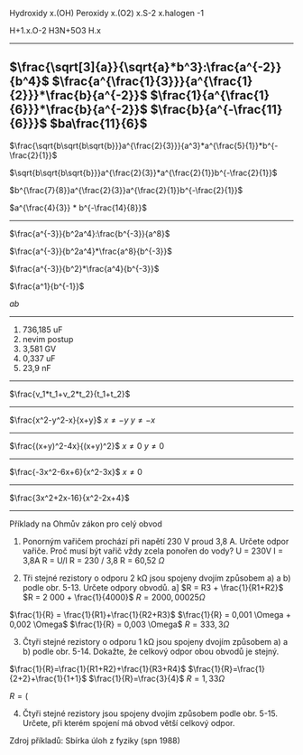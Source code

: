 Hydroxidy x.(OH)
Peroxidy x.(O2)
x.S-2
x.halogen -1

H+1.x.O-2
H3N+5O3
H.x

---

$\frac{\sqrt[3]{a}}{\sqrt{a}*b^3}:\frac{a^{-2}}{b^4}$
$\frac{a^{\frac{1}{3}}}{a^{\frac{1}{2}}}*\frac{b}{a^{-2}}$
$\frac{1}{a^{\frac{1}{6}}}*\frac{b}{a^{-2}}$
$\frac{b}{a^{-\frac{11}{6}}}$
$ba\frac{11}{6}$
---
$\frac{\sqrt{b\sqrt{b\sqrt{b}}}a^{\frac{2}{3}}}{a^3}*a^{\frac{5}{1}}*b^{-\frac{2}{1}}$

$\sqrt{b\sqrt{b\sqrt{b}}}a^{\frac{2}{3}}*a^{\frac{2}{1}}b^{-\frac{2}{1}}$

$b^{\frac{7}{8}}a^{\frac{2}{3}}a^{\frac{2}{1}}b^{-\frac{2}{1}}$

$a^{\frac{4}{3}} * b^{-\frac{14}{8}}$

---
$\frac{a^{-3}}{b^2a^4}:\frac{b^{-3}}{a^8}$

$\frac{a^{-3}}{b^2a^4}*\frac{a^8}{b^{-3}}$

$\frac{a^{-3}}{b^2}*\frac{a^4}{b^{-3}}$

$\frac{a^1}{b^{-1}}$

$ab$

---

1. 736,185 uF
2. nevim postup
3. 3,581  GV
4. 0,337 uF
5. 23,9 nF

---


$\frac{v_1*t_1+v_2*t_2}{t_1+t_2}$



---

$\frac{x^2-y^2-x}{x+y}$
$x \ne -y$
$y\ne-x$

---

$\frac{(x+y)^2-4x}{(x+y)^2}$
$x \ne 0$
$y \ne 0$

---

$\frac{-3x^2-6x+6}{x^2-3x}$
$x \ne 0$


---

$\frac{3x^2+2x-16}{x^2-2x+4}$

---

Příklady na Ohmův zákon pro celý obvod

1) Ponorným vařičem prochází při napětí 230 V proud 3,8 A. Určete odpor vařiče. Proč musí být vařič vždy zcela ponořen do vody?
U = 230V
I = 3,8A
R = U/I
R = 230 / 3,8
R = 60,52 $\Omega$


2) Tři stejné rezistory o odporu 2 kΩ jsou spojeny dvojím způsobem a) a b) podle obr. 5-13.
Určete odpory obvodů.
a]
$R = R3 + \frac{1}{R1+R2}$
$R = 2 000 + \frac{1}{4000}$
$R = 2000,00025 \Omega$

$\frac{1}{R} =  \frac{1}{R1}+\frac{1}{R2+R3}$
$\frac{1}{R} = 0,001 \Omega + 0,002 \Omega$
$\frac{1}{R} = 0,003 \Omega$
$R = 333,3 \Omega$

 

3) Čtyři stejné rezistory o odporu 1 kΩ jsou spojeny dvojím způsobem a) a b) podle obr. 5-14.
Dokažte, že celkový odpor obou obvodů je stejný.

$\frac{1}{R}=\frac{1}{R1+R2}+\frac{1}{R3+R4}$
$\frac{1}{R}=\frac{1}{2+2}+\frac{1}{1+1}$
$\frac{1}{R}=\frac{3}{4}$
$R = 1,33 \Omega$



$R=($





4) Čtyři stejné rezistory jsou spojeny dvojím způsobem podle obr. 5-15. Určete, při kterém spojení má obvod větší celkový odpor.





Zdroj příkladů:
Sbírka úloh z fyziky (spn 1988)
